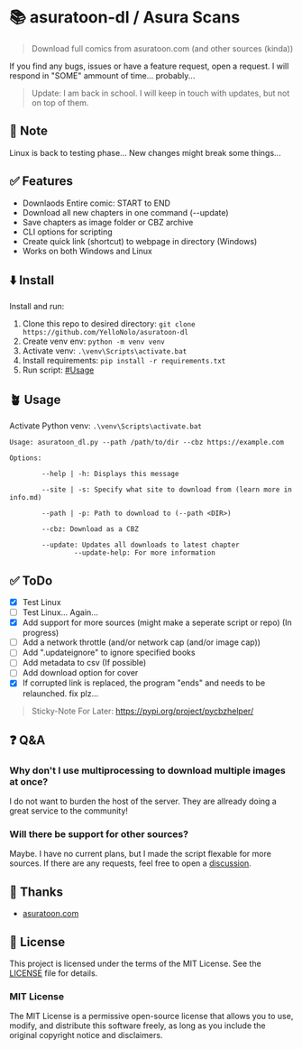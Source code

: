# 📚 asuratoon-dl / Asura Scans

> Download full comics from asuratoon.com (and other sources (kinda))

If you find any bugs, issues or have a feature request, open a request. I will respond in "SOME" ammount of time... probably...

> Update: I am back in school. I will keep in touch with updates, but not on top of them.

## 💸 Note

Linux is back to testing phase... New changes might break some things...


## ✅ Features

-   Downlaods Entire comic: START to END
-   Download all new chapters in one command (--update)
-   Save chapters as image folder or CBZ archive
-   CLI options for scripting
-   Create quick link (shortcut) to webpage in directory (Windows)
-   Works on both Windows and Linux

## ⬇️ Install

Install and run:

1. Clone this repo to desired directory: `git clone https://github.com/YelloNolo/asuratoon-dl`
2. Create venv env: `python -m venv venv`
3. Activate venv: `.\venv\Scripts\activate.bat`
4. Install requirements: `pip install -r requirements.txt`
5. Run script: [#Usage](https://github.com/YelloNolo/asuratoon-dl?tab=readme-ov-file#Usage)

## 🪴 Usage

Activate Python venv: `.\venv\Scripts\activate.bat`

```
Usage: asuratoon_dl.py --path /path/to/dir --cbz https://example.com

Options:

        --help | -h: Displays this message

        --site | -s: Specify what site to download from (learn more in info.md)

        --path | -p: Path to download to (--path <DIR>)

        --cbz: Download as a CBZ

        --update: Updates all downloads to latest chapter
                --update-help: For more information

```

## ✅ ToDo

-   [x] Test Linux
-   [ ] Test Linux... Again...
-   [x] Add support for more sources (might make a seperate script or repo) (In progress)
-   [ ] Add a network throttle (and/or network cap (and/or image cap))
-   [ ] Add ".updateignore" to ignore specified books
-   [ ] Add metadata to csv (If possible)
-   [ ] Add download option for cover
-   [x] If corrupted link is replaced, the program "ends" and needs to be relaunched. fix plz...

> Sticky-Note For Later: https://pypi.org/project/pycbzhelper/

## ❓ Q&A

### Why don't I use multiprocessing to download multiple images at once?

I do not want to burden the host of the server. They are allready doing a great service to the community!

### Will there be support for other sources?

Maybe. I have no current plans, but I made the script flexable for more sources. If there are any requests, feel free to open a [discussion](https://github.com/YelloNolo/asuratoon-dl/discussions).

## 🌟 Thanks

-   [asuratoon.com](https://asuratoon.com/)

## 🪪 License

This project is licensed under the terms of the MIT License. See the [LICENSE](LICENSE) file for details.

### MIT License

The MIT License is a permissive open-source license that allows you to use, modify, and distribute this software freely, as long as you include the original copyright notice and disclaimers.
